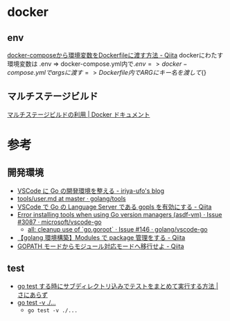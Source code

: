 # docker

## env
[docker\-composeから環境変数をDockerfileに渡す方法 \- Qiita](https://qiita.com/Targityen/items/2717511ca9f12c1c667f)
dockerにわたす環境変数は
.env => docker-compose.yml内で${}
.env => docker-compose.ymlでargsに渡す => Dockerfile内でARGにキー名を渡して${}

## マルチステージビルド
[マルチステージビルドの利用 \| Docker ドキュメント](https://matsuand.github.io/docs.docker.jp.onthefly/develop/develop-images/multistage-build/)

# 参考

## 開発環境

- [VSCode に Go の開発環境を整える \- iriya\-ufo's blog](https://iriya-ufo.net/blog/2019/12/08/go-env-in-vscode/)
- [tools/user\.md at master · golang/tools](https://github.com/golang/tools/blob/master/gopls/doc/user.md)
- [VSCode で Go の Language Server である gopls を有効にする \- Qiita](https://qiita.com/ryysud/items/1cf66ee4363aec22394a)
- [Error installing tools when using Go version managers \(asdf\-vm\) · Issue \#3087 · microsoft/vscode\-go](https://github.com/microsoft/vscode-go/issues/3087)
  - [all: cleanup use of \`go\.goroot\` · Issue \#146 · golang/vscode\-go](https://github.com/golang/vscode-go/issues/146)
- [【golang 環境構築】Modules で package 管理をする \- Qiita](https://qiita.com/fox777/items/a8cb025df5439902b6c4)
- [GOPATH モードからモジュール対応モードへ移行せよ \- Qiita](https://qiita.com/spiegel-im-spiegel/items/5cb1587cb55d6f6a34d7)

## test
- [go test する時にサブディレクトリ込みでテストをまとめて実行する方法 \| さにあらず](https://blog.satotaichi.info/running-go-test-recursively/)
- [go test \-v \./\.\.\.](https://qiita.com/tmzkysk/items/8bb37795ac223664d682)
  - `go test -v ./...`